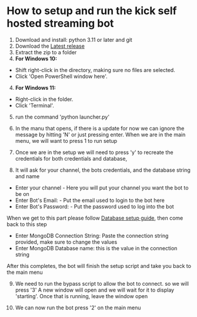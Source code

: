 # How to setup and run the kick self hosted streaming bot

1. Download and install: python 3.11 or later and git
2. Download the [Latest release]()
3. Extract the zip to a folder 
4. **For Windows 10:**

- Shift right-click in the directory, making sure no files are selected.
- Click 'Open PowerShell window here'.

4. **For Windows 11:**
- Right-click in the folder.
- Click 'Terminal'.

5. run the command 'python launcher.py' 
6. In the manu that opens, if there is a update for now we can ignore the message by hitting 'N' or just pressing enter. When we are in the main menu, we will want to press 1 to run setup

7. Once we are in the setup we will need to press 'y' to recreate the credentials for both credentials and database,

8. It will ask for your channel, the bots credentials, and the database string and name
- Enter your channel - Here you will put your channel you want the bot to be on
- Enter Bot's Email: - Put the email used to login to the bot here
- Enter Bot's Password: - Put the password used to log into the bot

When we get to this part please follow [Database setup guide](https://github.com/VaatiTheMinish/Kick-Streaming-Bot/blob/main/docs/installation/database.md), then come back to this step
- Enter MongoDB Connection String: Paste the connection string provided, make sure to change the values
- Enter MongoDB Database name: this is the <database> value in the connection string

After this completes, the bot will finish the setup script and take you back to the main menu

9. We need to run the bypass script to allow the bot to connect. so we will press '3'
A new window will open and we will wait for it to display 'starting'. Once that is running, leave the window open

10. We can now run the bot press '2' on the main menu


